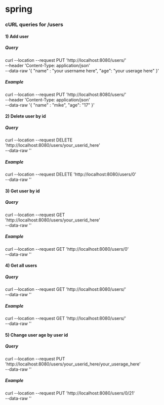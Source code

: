 # spring

### cURL queries for /users

#### 1) Add user 
##### Query
curl --location --request PUT 'http://localhost:8080/users/' \
--header 'Content-Type: application/json' \
--data-raw '{
    "name" : "your username here",
    "age": "your userage here"
}'

##### Example 
curl --location --request PUT 'http://localhost:8080/users/' \
--header 'Content-Type: application/json' \
--data-raw '{
    "name" : "mike",
    "age": "17"
}'

#### 2) Delete user by id 
##### Query
curl --location --request DELETE 'http://localhost:8080/users/your_userid_here' \
--data-raw ''

##### Example 
curl --location --request DELETE 'http://localhost:8080/users/0' \
--data-raw ''

#### 3) Get user by id 
##### Query
curl --location --request GET 'http://localhost:8080/users/your_userid_here' \
--data-raw ''

##### Example 
curl --location --request GET 'http://localhost:8080/users/0' \
--data-raw ''

#### 4) Get all users 
##### Query
curl --location --request GET 'http://localhost:8080/users/' \
--data-raw ''

##### Example 
curl --location --request GET 'http://localhost:8080/users/' \
--data-raw ''

#### 5) Change user age by user id 
##### Query
curl --location --request PUT 'http://localhost:8080/users/your_userid_here/your_userage_here' \
--data-raw ''

##### Example
curl --location --request PUT 'http://localhost:8080/users/0/21' \
--data-raw ''
 
